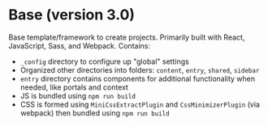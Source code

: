 ﻿# Base (version 3.0)

Base template/framework to create projects. Primarily built with React, JavaScript, Sass, and Webpack. Contains:

* `_config` directory to configure up "global" settings
* Organized other directories into folders: `content`, `entry`, `shared`, `sidebar`
* `entry` directory contains components for additional functionality when needed, like portals and context
* JS is bundled using `npm run build`
* CSS is formed using `MiniCssExtractPlugin` and `CssMinimizerPlugin` (via webpack) then bundled using `npm run build` 
